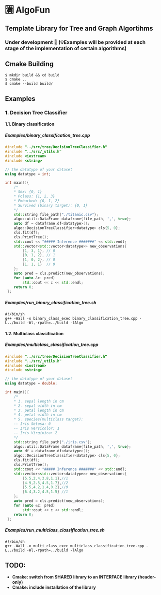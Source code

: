 # :u6e80: AlgoFun
## Template Library for Tree and Graph Algortihms
### Under development :construction: (:bulb:Examples will be provided at each stage of the implementation of certain algorithms)

## Cmake Building
```shell
$ mkdir build && cd build
$ cmake ..
$ cmake --build build/
```

## Examples
### 1. Decision Tree Classifier
#### 1.1. Binary classification
##### **Examples/binary_classification_tree.cpp**
```C++
#include "../src/tree/DecisionTreeClassifier.h"
#include "../src/_utils.h"
#include <iostream>
#include <string>

// the datatype of your dataset
using datatype = int;

int main(){
    /*
    * Sex: {0, 1}
    * Pclass: {1, 2, 3}
    * Embarked: {0, 1, 2}
    * Survived (binary target): {0, 1}
    */
    std::string file_path{"./titanic.csv"};
    algo::util::DataFrame dataframe{file_path, ',', true};
    auto df = dataframe.df<datatype>();
    algo::DecisionTreeClassifier<datatype> cls{5, 0};
    cls.fit(df);
    cls.PrintTree();
    std::cout << "##### Inference #######" << std::endl;
    std::vector<std::vector<datatype>> new_observations{
        {1, 3, 1}, // 0
        {0, 1, 2}, // 1
        {1, 0, 2}, // 0
        {1, 1, 1}  // 0
    };
    auto pred = cls.predict(new_observations);
    for (auto &c: pred)
        std::cout << c << std::endl;    
    return 0;
 };
```
##### **Examples/run_binary_classification_tree.sh**
```shell
#!/bin/sh
g++ -Wall -o binary_class_exec binary_classification_tree.cpp -L../build -Wl,-rpath=../build -lAlgo
```

#### 1.2. Multiclass classification
##### **Examples/multiclass_classification_tree.cpp**
```C++
#include "../src/tree/DecisionTreeClassifier.h"
#include "../src/_utils.h"
#include <iostream>
#include <string>

// the datatype of your dataset
using datatype = double;

int main(){
    /*
    * 1. sepal length in cm
    * 2. sepal width in cm
    * 3. petal length in cm
    * 4. petal width in cm
    * 5. species(multiclass target):
    -- Iris Setosa: 0
    -- Iris Versicolor: 1
    -- Iris Virginica: 2
    */
    std::string file_path{"./iris.csv"};
    algo::util::DataFrame dataframe{file_path, ',', true};
    auto df = dataframe.df<datatype>();
    algo::DecisionTreeClassifier<datatype> cls{5, 0};
    cls.fit(df);
    cls.PrintTree();
    std::cout << "##### Inference #######" << std::endl;
    std::vector<std::vector<datatype>> new_observations{
        {5.5,2.4,3.8,1.1},//1
        {4.9,2.5,4.5,1.7},//2
        {5.5,4.2,1.4,0.2},//0
        {6.4,3.2,4.5,1.5} //1
    };
    auto pred = cls.predict(new_observations);
    for (auto &c: pred)
        std::cout << c << std::endl;    
    return 0;
 };
```
##### **Examples/run_multiclass_classification_tree.sh**
```shell
#!/bin/sh
g++ -Wall -o multi_class_exec multiclass_classification_tree.cpp -L../build -Wl,-rpath=../build -lAlgo
```

## TODO:
- **Cmake: switch from SHARED library to an INTERFACE library (header-only)**
- **Cmake: include installation of the library**